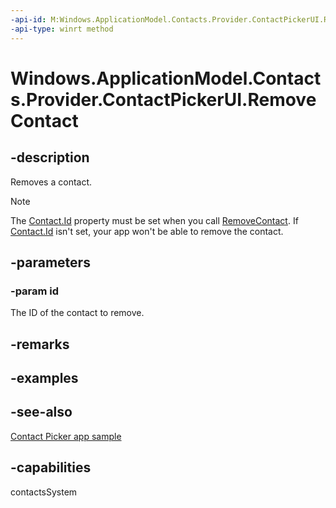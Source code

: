 ```yaml
---
-api-id: M:Windows.ApplicationModel.Contacts.Provider.ContactPickerUI.RemoveContact(System.String)
-api-type: winrt method
---
```


<!-- Method syntax
public void RemoveContact(System.String id)
-->

# Windows.ApplicationModel.Contacts.Provider.ContactPickerUI.RemoveContact

## -description
Removes a contact.

> [!NOTE]
> The [Contact.Id](../windows.applicationmodel.contacts/contact_id.md) property must be set when you call [RemoveContact](contactpickerui_removecontact_591776620.md). If [Contact.Id](../windows.applicationmodel.contacts/contact_id.md) isn't set, your app won't be able to remove the contact.

## -parameters
### -param id
The ID of the contact to remove.

## -remarks


## -examples

## -see-also
[Contact Picker app sample](http://go.microsoft.com/fwlink/p/?linkid=231575)
## -capabilities
contactsSystem
